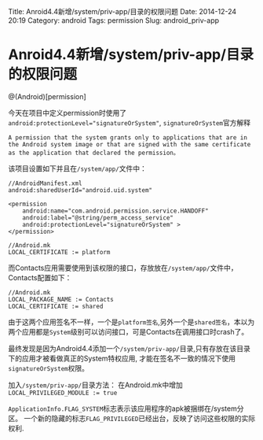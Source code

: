 Title: Anroid4.4新增/system/priv-app/目录的权限问题
Date: 2014-12-24 20:19
Category: android
Tags: permission
Slug: android_priv-app

# Anroid4.4新增/system/priv-app/目录的权限问题

@(Android)[permission]

今天在项目中定义permission时使用了`android:protectionLevel="signatureOrSystem"`, 
`signatureOrSystem`官方解释

```
A permission that the system grants only to applications that are in the Android system image or that are signed with the same certificate as the application that declared the permission。
```

该项目设置如下并且在`/system/app/`文件中：
```
//AndroidManifest.xml
android:sharedUserId="android.uid.system"

<permission
    android:name="com.android.permission.service.HANDOFF"
    android:label="@string/perm_access_service"
    android:protectionLevel="signatureOrSystem" >
</permission>

//Android.mk
LOCAL_CERTIFICATE := platform
```

而Contacts应用需要使用到该权限的接口，存放放在`/system/app/`文件中，Contacts配置如下：
```
//Android.mk
LOCAL_PACKAGE_NAME := Contacts
LOCAL_CERTIFICATE := shared
```

由于这两个应用签名不一样，一个是`platform签名`,另外一个是`shared签名`，本以为两个应用都是`System`级别可以访问接口，可是Contacts在调用接口时crash了。

最终发现是因为Android4.4添加一个`/system/priv-app/`目录,只有存放在该目录下的应用才被看做真正的System特权应用, 才能在签名不一致的情况下使用`signatureOrSystem`权限。

加入`/system/priv-app/`目录方法：
在Android.mk中增加 `LOCAL_PRIVILEGED_MODULE := true`


`ApplicationInfo.FLAG_SYSTEM`标志表示该应用程序的apk被捆绑在/system分区。
一个新的隐藏的标志`FLAG_PRIVILEGED`已经出台，反映了访问这些权限的实际权利.